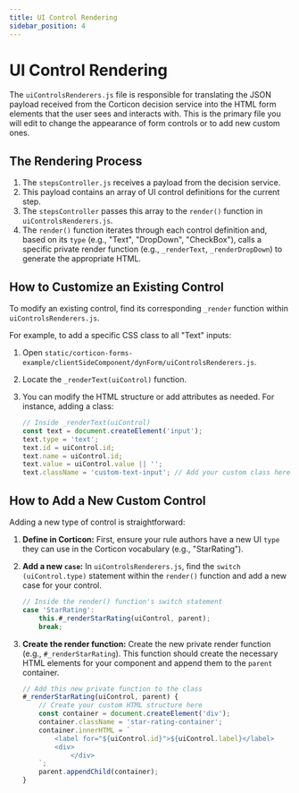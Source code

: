 ```yaml
---
title: UI Control Rendering
sidebar_position: 4
---
```


# UI Control Rendering

The `uiControlsRenderers.js` file is responsible for translating the JSON payload received from the Corticon decision service into the HTML form elements that the user sees and interacts with. This is the primary file you will edit to change the appearance of form controls or to add new custom ones.

## The Rendering Process

1.  The `stepsController.js` receives a payload from the decision service.
2.  This payload contains an array of UI control definitions for the current step.
3.  The `stepsController` passes this array to the `render()` function in `uiControlsRenderers.js`.
4.  The `render()` function iterates through each control definition and, based on its `type` (e.g., "Text", "DropDown", "CheckBox"), calls a specific private render function (e.g., `_renderText`, `_renderDropDown`) to generate the appropriate HTML.

## How to Customize an Existing Control

To modify an existing control, find its corresponding `_render` function within `uiControlsRenderers.js`.

For example, to add a specific CSS class to all "Text" inputs:

1.  Open `static/corticon-forms-example/clientSideComponent/dynForm/uiControlsRenderers.js`.
2.  Locate the `_renderText(uiControl)` function.
3.  You can modify the HTML structure or add attributes as needed. For instance, adding a class:

    ```javascript
    // Inside _renderText(uiControl)
    const text = document.createElement('input');
    text.type = 'text';
    text.id = uiControl.id;
    text.name = uiControl.id;
    text.value = uiControl.value || '';
    text.className = 'custom-text-input'; // Add your custom class here
    ```

## How to Add a New Custom Control

Adding a new type of control is straightforward:

1.  **Define in Corticon:** First, ensure your rule authors have a new UI `type` they can use in the Corticon vocabulary (e.g., "StarRating").
2.  **Add a new `case`:** In `uiControlsRenderers.js`, find the `switch (uiControl.type)` statement within the `render()` function and add a new case for your control.

    ```javascript
    // Inside the render() function's switch statement
    case 'StarRating':
        this.#_renderStarRating(uiControl, parent);
        break;
    ```
3.  **Create the render function:** Create the new private render function (e.g., `#_renderStarRating`). This function should create the necessary HTML elements for your component and append them to the `parent` container.

    ```javascript
    // Add this new private function to the class
    #_renderStarRating(uiControl, parent) {
        // Create your custom HTML structure here
        const container = document.createElement('div');
        container.className = 'star-rating-container';
        container.innerHTML = `
            <label for="${uiControl.id}">${uiControl.label}</label>
            <div>
                </div>
        `;
        parent.appendChild(container);
    }
    ```